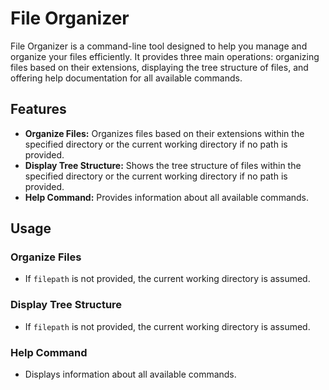 # File Organizer

File Organizer is a command-line tool designed to help you manage and organize your files efficiently. It provides three main operations: organizing files based on their extensions, displaying the tree structure of files, and offering help documentation for all available commands.

## Features

- **Organize Files:** Organizes files based on their extensions within the specified directory or the current working directory if no path is provided.
- **Display Tree Structure:** Shows the tree structure of files within the specified directory or the current working directory if no path is provided.
- **Help Command:** Provides information about all available commands.

## Usage

### Organize Files


- If `filepath` is not provided, the current working directory is assumed.

### Display Tree Structure


- If `filepath` is not provided, the current working directory is assumed.

### Help Command


- Displays information about all available commands.

